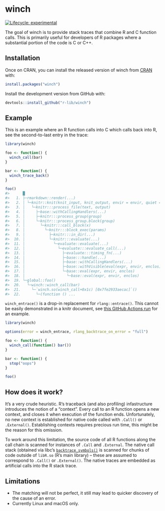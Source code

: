 
<!-- README.md is generated from README.Rmd. Please edit that file -->

# winch

<!-- badges: start -->

[![Lifecycle:
experimental](https://img.shields.io/badge/lifecycle-experimental-orange.svg)](https://www.tidyverse.org/lifecycle/#experimental)
<!-- badges: end -->

The goal of winch is to provide stack traces that combine R and C
function calls. This is primarily useful for developers of R packages
where a substantial portion of the code is C or C++.

## Installation

Once on CRAN, you can install the released version of winch from
[CRAN](https://CRAN.R-project.org) with:

``` r
install.packages("winch")
```

Install the development version from GitHub with:

``` r
devtools::install_github("r-lib/winch")
```

## Example

This is an example where an R function calls into C which calls back
into R, see the second-to-last entry in the trace:

``` r
library(winch)

foo <- function() {
  winch_call(bar)
}

bar <- function() {
  winch_trace_back()
}

foo()
#>      █
#>   1. ├─rmarkdown::render(...)
#>   2. │ └─knitr::knit(knit_input, knit_output, envir = envir, quiet = quiet)
#>   3. │   └─knitr:::process_file(text, output)
#>   4. │     ├─base::withCallingHandlers(...)
#>   5. │     ├─knitr:::process_group(group)
#>   6. │     └─knitr:::process_group.block(group)
#>   7. │       └─knitr:::call_block(x)
#>   8. │         └─knitr:::block_exec(params)
#>   9. │           ├─knitr:::in_dir(...)
#>  10. │           └─knitr:::evaluate(...)
#>  11. │             └─evaluate::evaluate(...)
#>  12. │               └─evaluate:::evaluate_call(...)
#>  13. │                 ├─evaluate:::timing_fn(...)
#>  14. │                 ├─base:::handle(...)
#>  15. │                 ├─base::withCallingHandlers(...)
#>  16. │                 ├─base::withVisible(eval(expr, envir, enclos))
#>  17. │                 └─base::eval(expr, envir, enclos)
#>  18. │                   └─base::eval(expr, envir, enclos)
#>  19. └─global::foo()
#>  20.   └─winch::winch_call(bar)
#>  21.     └─`winch.so(winch_call+0x1c) [0x7fe2933aecac]`()
#>  22.       └─(function () ...
```

`winch_entrace()` is a drop-in replacement for `rlang::entrace()`. This
cannot be easily demonstrated in a knitr document, see [this GitHub
Actions
run](https://github.com/r-prof/winch/runs/895443204?check_suite_focus=true#step:11:53)
for an example.

``` r
library(winch)

options(error = winch_entrace, rlang_backtrace_on_error = "full")

foo <- function() {
  winch_call(function() bar())
}

bar <- function() {
  stop("oops")
}

foo()
```

## How does it work?

It’s a very crude heuristic. R’s traceback (and also profiling)
infastructure introduces the notion of a “context”. Every call to an R
function opens a new context, and closes it when execution of the
function ends. Unfortunately, no new context is established for native
code called with `.Call()` or `.External()`. Establishing contexts
requires precious run time, this might be the reason for this omission.

To work around this limitation, the source code of all R functions along
the call chain is scanned for instances of `.Call` and `.External`. The
native call stack (obtained via libc’s
[`backtrace_symbols()`](https://www.gnu.org/software/libc/manual/html_node/Backtraces.html)
is scanned for chunks of code outside of `libR.so` (R’s main library) –
these are assumed to correspond to `.Call()` or `.External()`. The
native traces are embedded as artificial calls into the R stack trace.

## Limitations

  - The matching will not be perfect, it still may lead to quicker
    discovery of the cause of an error.
  - Currently Linux and macOS only.
